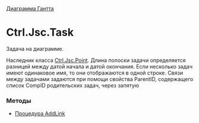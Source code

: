 ﻿---
Link: InfoBoard.Ctrl.Jsc.Task
---

[Диаграмма Гантта](..\default)

# Ctrl.Jsc.Task

Задача на диаграмме.

Наследник класса [Ctrl.Jsc.Point](..\Point.default).
Длина полоски задачи определяется разницей между датой начала и датой окончания.
Если несколько задач имеют одинаковое имя, то они отображаются в одной строке.
Связи между задачами задаются при помощи свойства ParentID, содержащего список CompID родительских задач, через запятую

### Методы
* [Процедура AddLink](..\Task.AddLink)
